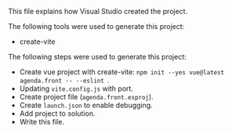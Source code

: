 This file explains how Visual Studio created the project.

The following tools were used to generate this project:
- create-vite

The following steps were used to generate this project:
- Create vue project with create-vite: `npm init --yes vue@latest agenda.front -- --eslint `.
- Updating `vite.config.js` with port.
- Create project file (`agenda.front.esproj`).
- Create `launch.json` to enable debugging.
- Add project to solution.
- Write this file.
